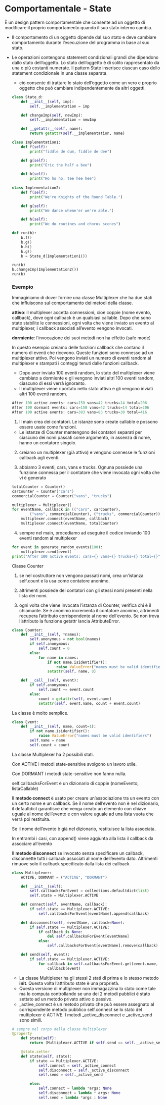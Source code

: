 # Comportamentale - State

È un design pattern comportamentale che consente ad un oggetto di modificare il proprio comportamento quando il suo stato interno cambia.

- Il comportamento di un oggetto dipende dal suo stato e deve cambiare comportamento durante l’esecuzione del programma in base al suo stato.
- Le operazioni contengono statement condizionali grandi che dipendono dallo stato dell’oggetto. Lo stato dell’oggetto è di solito rappresentato da una o più costanti numerate. Il pattern State inserisce ciascun caso dello statement condizionale in una classe separata.
    - ciò consente di trattare lo stato dell’oggetto come un vero e proprio oggetto che può cambiare indipendentemente da altri oggetti.
    
    ```python
    class State_d:
    	def __init__(self, imp):
    		self.__implementation = imp
    
    	def changeImp(self, newImp):
    		self.__implementation = newImp
    
    	def __getattr__(self, name):
    		return getattr(self.__implementation, name)
    
    class Implementation1:
    	def f(self):
    		print("fiddle de dum, fiddle de dee")
    
    	def g(self):
    		print("Eric the half a bee")
    
    	def h(self):
    		print("Ho ho ho, tee hee hee")
    	
    class Implementation2:
    	def f(self):
    		print("We're Knights of the Round Table.")
    
    	def g(self):
    		print("We dance whene'er we're able.")
    
    	def h(self):
    		print("We do routines and chorus scenes")
    
    def run(b):
    	b.f()
    	b.g()
    	b.h()
    	b.g()
    	b = State_d(Implementation1())
    
    run(b)
    b.changeImp(Implementation2())
    run(b)
    ```
    
    ### Esempio
    
    Immaginiamo di dover fornire una classe Multiplexer che ha due stati che influiscono sul comportamento dei metodi della classe.
    
    **attivo**: il multiplexer accetta connessioni, cioè coppie (nome evento, callback), dove ogni callback è un qualsiasi callable. Dopo che sono state stabilite le connessioni, ogni volta che viene inviato un evento al multiplexer, i callback associati all’evento vengono invocati. 
    
    **dormiente**: l’invocazione dei suoi metodi non ha effetto (safe mode)
    
    In questo esempio creiamo delle funzioni callback che contano il numero di eventi che ricevono. Queste funzioni sono connesse ad un multiplexer attivo. Poi vengono inviati un numero di eventi random al multiplexer e stampati i conteggi tenuti dalle funzioni callback.
    
    - Dopo aver inviato 100 eventi random, lo stato del multiplexer viene cambiato a dormiente e gli vengono inviati altri 100 eventi random, ciascuno di essi verrà ignoranto.
    - Il multiplexer viene riportato nello stato attivo e gli vengono inviati altri 100 eventi random.
    
    ```python
    After 100 active events: cars=150 vans=42 trucks=14 total=206
    After 100 dormant events: cars=150 vans=42 trucks=14 total=206
    After 100 active events: cars=303 vans=83 trucks=30 total=416
    ```
    
    1) Il main crea dei contatori. Le istanze sono create callable e possono essere usate come funzioni.
    
    - Le istanze di Counter mantengono dei contatori separati per ciascuno dei nomi passati come argomento, in assenza di nome, hanno un contatore singolo.
    
    2) creiamo un multiplexer (già attivo) e vengono connesse le funzioni callback agli eventi.
    
    3) abbiamo 3 eventi, cars, vans e trucks. Ognuna possiede una funzione connessa per il contatore che viene invocata ogni volta che vi è generato
    
    ```python
    totalCounter = Counter()
    carCounter = Counter("cars")
    commercialCounter = Counter("vans", "trucks")
    
    multiplexer = Multiplexer()
    for eventName, callback in (("cars", carCounter),
    		("vans", commercialCounter), ("trucks", commercialCounter)):
    	multiplexer.connect(eventName, callback)
    	multiplexer.connect(eventName, totalCounter)
    ```
    
    4) sempre nel main, procediamo ad eseguire il codice inviando 100 eventi random al multiplexer
    
    ```python
    for event in generate_random_events(100):
    	multiplexer.send(event)
    print("After 100 active events: cars={} vans={} trucks={} total={}".format(carCounter.cars, commercialCounter.vans,commercialCounter.trucks, totalCounter.count))
    ```
    
    Classe Counter
    
    1) se nel costruttore non vengono passati nomi, crea un’istanza self.count e la usa come contatore anonimo.
    
    2) altrimenti possiede dei contatori con gli stessi nomi presenti nella lista dei nomi.
    
    3) ogni volta che viene invocata l’istanza di Counter, verifica chi è il chiamante. Se è anonimo incrementa il contatore anonimo, altrimenti recupera l’attributo corrispondente al nome dell’evento. Se non trova l’attributo la funzione getattr lancia AttributeError.
    
    ```python
    class Counter:
    	def __init__(self, *names):
    		self.anonymous = not bool(names)
    		if self.anonymous:
    			self.count = 0
    		else:
    			for name in names:
    				if not name.isidentifier():
    					raise ValueError("names must be valid identifiers")
    				setattr(self, name, 0)
    
    	def __call__(self, event):
    		if self.anonymous:
    			self.count += event.count
    		else:
    			count = getattr(self, event.name)
    			setattr(self, event.name, count + event.count)
    ```
    
    La classe è molto semplice.
    
    ```python
    class Event:
    	def __init__(self, name, count=1):
    		if not name.isidentifier():
    			raise ValueError("names must be valid identifiers")
    		self.name = name
    		self.count = count
    ```
    
    La classe Multiplexer ha 2 possibili stati. 
    
    Con ACTIVE i metodi state-sensitive svolgono un lavoro utile.
    
    Con DORMANT i metodi state-sensitive non fanno nulla.
    
    self.callbacksForEvent è un dizionario di coppie (nomeEvento, listaCallable)
    
    Il **metodo connect** è usato per creare un’associazione tra un evento con un certo nome e un callback. Se il nome dell’evento non è nel dizionario, il defaultdict garantisce che venga creato un elemento con chiave uguale al nome dell’evento e con valore uguale ad una lista vuota che verrà poi restituita.
    
    Se il nome dell’evento è già nel dizionario, restituisce la lista associata.
    
    In entrambi i casi, con append() viene aggiunta alla lista il callback da associare all’evento
    
    Il **metodo disconnect** se invocato senza specificare un callback, disconnette tutti i callback associati al nome dell’evento dato. Altrimenti rimuove solo il callback specificato dalla lista dei callback
    
    ```python
    class Multiplexer:
    	ACTIVE, DORMANT = ("ACTIVE", "DORMANT")
    
    	def __init__(self):
    		self.callbacksForEvent = collections.defaultdict(list)
    		self.state = Multiplexer.ACTIVE
    
    	def connect(self, eventName, callback):
    		if self.state == Multiplexer.ACTIVE:
    			self.callbacksForEvent[eventName].append(callback)
    
    	def disconnect(self, eventName, callback=None):
    		if self.state == Multiplexer.ACTIVE:
    			if callback is None:
    				del self.callbacksForEvent[eventName]
    			else:
    				self.callbacksForEvent[eventName].remove(callback)
    
    	def send(self, event):
    		if self.state == Multiplexer.ACTIVE:
    			for callback in self.callbacksForEvent.get(event.name, ()):
    				callback(event)
    ```
    
    - La classe Multiplexer ha gli stessi 2 stati di prima e lo stesso metodo __init__. Questa volta l’attributo state è una proprietà.
    - Questa versione di multiplexer non immagazzina lo stato come tale ma lo computa controllando se uno dei 2 metodi pubblici è stato settato ad un metodo privato attivo o passivo.
    - _active_connect è un metodo privato che può essere assegnato al corrispondente metodo pubblico self.connect se lo stato del multiplexer è ACTIVE. I metodi _active_disconnect e _active_send sono simili.
    
    ```python
    # sempre nel corpo della classe Multiplexer	
    @property
    	def state(self):
    		return (Multiplexer.ACTIVE if self.send == self.__active_send else Multiplexer.DORMANT)
    
    	@state.setter
    	def state(self, state):
    		if state == Multiplexer.ACTIVE:
    			self.connect = self._active_connect
    			self.disconnect = self._active_disconnect
    			self.send = self._active_send
    
    		else:
    			self.connect = lambda *args: None
    			self.disconnect = lambda * args: None
    			self.send = lambda *args : None
    ```
